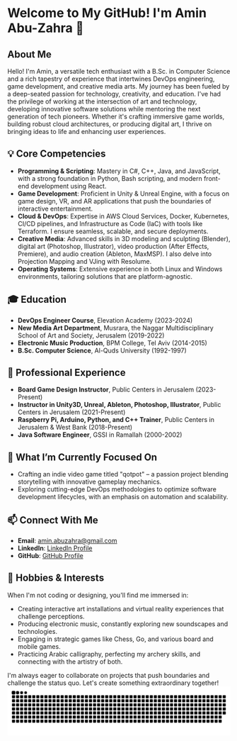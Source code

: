 # Welcome to My GitHub! I'm Amin Abu-Zahra 🚀

## About Me
Hello! I'm Amin, a versatile tech enthusiast with a B.Sc. in Computer Science and a rich tapestry of experience that intertwines DevOps engineering, game development, and creative media arts. My journey has been fueled by a deep-seated passion for technology, creativity, and education. I've had the privilege of working at the intersection of art and technology, developing innovative software solutions while mentoring the next generation of tech pioneers. Whether it's crafting immersive game worlds, building robust cloud architectures, or producing digital art, I thrive on bringing ideas to life and enhancing user experiences.

## 💡 Core Competencies
- **Programming & Scripting**: Mastery in C#, C++, Java, and JavaScript, with a strong foundation in Python, Bash scripting, and modern front-end development using React.
- **Game Development**: Proficient in Unity & Unreal Engine, with a focus on game design, VR, and AR applications that push the boundaries of interactive entertainment.
- **Cloud & DevOps**: Expertise in AWS Cloud Services, Docker, Kubernetes, CI/CD pipelines, and Infrastructure as Code (IaC) with tools like Terraform. I ensure seamless, scalable, and secure deployments.
- **Creative Media**: Advanced skills in 3D modeling and sculpting (Blender), digital art (Photoshop, Illustrator), video production (After Effects, Premiere), and audio creation (Ableton, MaxMSP). I also delve into Projection Mapping and VJing with Resolume.
- **Operating Systems**: Extensive experience in both Linux and Windows environments, tailoring solutions that are platform-agnostic.

## 🎓 Education
- **DevOps Engineer Course**, Elevation Academy (2023-2024)
- **New Media Art Department**, Musrara, the Naggar Multidisciplinary School of Art and Society, Jerusalem (2019-2022)
- **Electronic Music Production**, BPM College, Tel Aviv (2014-2015)
- **B.Sc. Computer Science**, Al-Quds University (1992-1997)

## 🌟 Professional Experience
- **Board Game Design Instructor**, Public Centers in Jerusalem (2023-Present)
- **Instructor in Unity3D, Unreal, Ableton, Photoshop, Illustrator**, Public Centers in Jerusalem (2021-Present)
- **Raspberry Pi, Arduino, Python, and C++ Trainer**, Public Centers in Jerusalem & West Bank (2018-Present)
- **Java Software Engineer**, GSSI in Ramallah (2000-2002)

## 🚀 What I’m Currently Focused On
- Crafting an indie video game titled "qotpot" – a passion project blending storytelling with innovative gameplay mechanics.
- Exploring cutting-edge DevOps methodologies to optimize software development lifecycles, with an emphasis on automation and scalability.

## 📫 Connect With Me
- **Email**: [amin.abuzahra@gmail.com](mailto:amin.abuzahra@gmail.com)
- **LinkedIn**: [LinkedIn Profile](https://www.linkedin.com/in/aminabuzahra/)
- **GitHub**: [GitHub Profile](https://github.com/aminabuzahra)

## 🎨 Hobbies & Interests
When I'm not coding or designing, you'll find me immersed in:
- Creating interactive art installations and virtual reality experiences that challenge perceptions.
- Producing electronic music, constantly exploring new soundscapes and technologies.
- Engaging in strategic games like Chess, Go, and various board and mobile games.
- Practicing Arabic calligraphy, perfecting my archery skills, and connecting with the artistry of both.

I'm always eager to collaborate on projects that push boundaries and challenge the status quo. Let's create something extraordinary together!
![GitHub contribution grid snake animation](https://raw.githubusercontent.com/platane/platane/output/github-contribution-grid-snake.svg)
